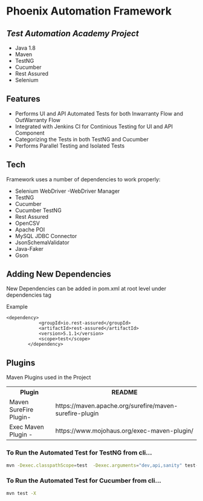 # Phoenix Automation Framework
## _Test Automation Academy Project_

- Java 1.8
- Maven
- TestNG
- Cucumber
- Rest Assured
- Selenium


## Features

- Performs UI and API Automated Tests for both Inwarranty Flow and OutWarranty Flow
- Integrated with Jenkins CI for Continious Testing for UI and API Component 
- Categorizing the Tests in both TestNG and Cucumber
- Performs Parallel Testing and Isolated Tests


## Tech

Framework uses a number of dependencies to work properly:

- Selenium WebDriver
-WebDriver Manager
- TestNG
- Cucumber
- Cucumber TestNG
- Rest Assured
- OpenCSV
- Apache POI
- MySQL JDBC Connector
- JsonSchemaValidator
- Java-Faker
- Gson

## Adding New Dependencies

New Dependencies can be added in pom.xml at root level under dependencies tag

Example
```
<dependency>
			<groupId>io.rest-assured</groupId>
			<artifactId>rest-assured</artifactId>
			<version>5.1.1</version>
			<scope>test</scope>
		</dependency>
```



## Plugins

Maven Plugins used in the Project
<table>
  <tr><th>Plugin</th><th>README</th></tr>
  <tr><td>Maven SureFire Plugin- </td><td>https://maven.apache.org/surefire/maven-surefire-plugin </td></tr>
    <tr><td> Exec Maven Plugin -</td><td>https://www.mojohaus.org/exec-maven-plugin/ </td></tr>
</table>




### To Run the Automated Test for TestNG from cli...

```sh
mvn -Dexec.classpathScope=test  -Dexec.arguments="dev,api,sanity" test-compile  exec:java -Dexec.cleanupDaemonThreads=false -X
```


### To Run the Automated Test for Cucumber from cli...

```sh
mvn test -X
```

